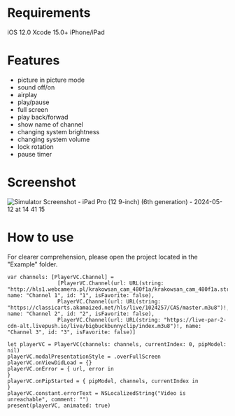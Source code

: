 # Requirements
iOS 12.0
Xcode 15.0+
iPhone/iPad

# Features
- picture in picture mode
- sound off/on
- airplay
- play/pause
- full screen
- play back/forwad
- show name of channel
- changing system brightness
- changing system volume
- lock rotation
- pause timer
  
# Screenshot
![Simulator Screenshot - iPad Pro (12 9-inch) (6th generation) - 2024-05-12 at 14 41 15](https://github.com/IgorFedorchuk/iptv-player/assets/2764603/df6e382f-1d22-4858-8d6a-7d98b930497c)

# How to use
For clearer comprehension, please open the project located in the "Example" folder.
```
var channels: [PlayerVC.Channel] =
                [PlayerVC.Channel(url: URL(string: "http://hls1.webcamera.pl/krakowsan_cam_480f1a/krakowsan_cam_480f1a.stream/chunks.m3u8")!, name: "Channel 1", id: "1", isFavorite: false),
                PlayerVC.Channel(url: URL(string: "https://classicarts.akamaized.net/hls/live/1024257/CAS/master.m3u8")!, name: "Channel 2", id: "2", isFavorite: false),
                PlayerVC.Channel(url: URL(string: "https://live-par-2-cdn-alt.livepush.io/live/bigbuckbunnyclip/index.m3u8")!, name: "Channel 3", id: "3", isFavorite: false)]
                
let playerVC = PlayerVC(channels: channels, currentIndex: 0, pipModel: nil)
playerVC.modalPresentationStyle = .overFullScreen
playerVC.onViewDidLoad = {}
playerVC.onError = { url, error in
}
playerVC.onPipStarted = { pipModel, channels, currentIndex in
}
playerVC.constant.errorText = NSLocalizedString("Video is unreachable", comment: "")
present(playerVC, animated: true)
```
